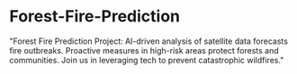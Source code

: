 # Forest-Fire-Prediction
"Forest Fire Prediction Project: AI-driven analysis of satellite data forecasts fire outbreaks. Proactive measures in high-risk areas protect forests and communities. Join us in leveraging tech to prevent catastrophic wildfires."
